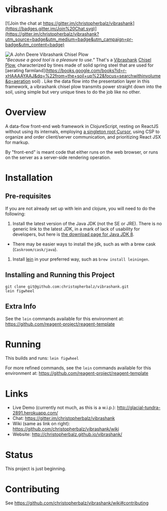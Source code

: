 # vibrashank

[![Join the chat at https://gitter.im/christopherbalz/vibrashank](https://badges.gitter.im/Join%20Chat.svg)](https://gitter.im/christopherbalz/vibrashank?utm_source=badge&utm_medium=badge&utm_campaign=pr-badge&utm_content=badge)

![A John Deere Vibrashank Chisel Plow](http://i.imgur.com/cY2kW0J.jpg)  
_"Because a good tool is a pleasure to use."_  That's a [Vibrashank](http://www.ebay.com/sch/i.html?_from=R40&_trksid=p2054897.m570.l1313.TR0.TRC0.H0.Xvibrashank.TRS0&_nkw=vibrashank&_sacat=0) [Chisel Plow](http://www.extension.org/pages/58733/video-clip:-chisel-plow-and-field-cultivator-to-prepare-fields-from-vegetable-farmers-and-their-sust#.VdDAAbRh3kE), characterized by tines made of solid spring steel that are used for [aerating farmland](https://books.google.com/books?id=r-xHAAAAYAAJ&dq=%22from+the+soil+up%22&focus=searchwithinvolume&q=aeration soil) .  Like the data flow into the presentation layer in this framework, a vibrashank chisel plow transmits power straight down into the soil,  using simple but very unique tines to do the job like no other.

# Overview

A data-flow front-end web framework in ClojureScript, resting on ReactJS without using its internals, employing [a singleton root Cursor](http://i.imgur.com/Lf7MNXE.jpg), using CSP to organize and order client/server communication, and prioritizing React JSX for markup.

By "front-end" is meant code that either runs on the web browser, or runs on the server as a server-side rendering operation.

# Installation

## Pre-requisites

If  you are not already set up with lein and clojure, you will need to do the following:

1. Install the latest version of the Java JDK (not the SE or JRE).  There is no generic link to the latest JDK, in a mark of lack of usability for developers, but here is [the download page for Java JDK 8](http://www.oracle.com/technetwork/java/javase/downloads/jdk8-downloads-2133151.html).
  * There may be easier ways to install the jdk, such as with a brew cask (`Caskroom/cask/java`).
1. Install [lein](http://leiningen.org) in your preferred way, such as `brew install leiningen`.

## Installing and Running this Project

```{bash}
git clone git@github.com:christopherbalz/vibrashank.git
lein figwheel
```

## Extra Info

See the `lein` commands available for this environment at: https://github.com/reagent-project/reagent-template

# Running

This builds and runs:
`lein figwheel`

For more refined commands, see the `lein` commands available for this environment at: https://github.com/reagent-project/reagent-template

# Links

* Live Demo (currently not much, as this is a w.i.p.): http://glacial-tundra-2891.herokuapp.com/
* Chat: https://gitter.im/christopherbalz/vibrashank
* Wiki (same as link on right): https://github.com/christopherbalz/vibrashank/wiki
* Website: http://christopherbalz.github.io/vibrashank/

# Status

This project is just beginning.

# Contributing

See https://github.com/christopherbalz/vibrashank/wiki#contributing
